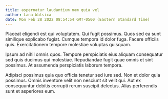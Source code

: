 ```yaml
---
title: aspernatur laudantium nam quia vel
author: Lana Watsica
date: Mon Feb 28 2022 08:54:54 GMT-0500 (Eastern Standard Time)
---
```

Placeat eligendi est qui voluptatem. Qui fugit possimus. Quos sed ea sunt similique explicabo fugiat. Cumque tempora id dolor fuga. Facere officiis quis. Exercitationem tempore molestiae voluptas quisquam.

 Ipsum ad nihil omnis quos. Tempore perspiciatis eius aliquam consequatur sed quis ducimus qui molestiae. Repudiandae fugit quae omnis et sint possimus. At assumenda perspiciatis laborum tempora.

 Adipisci possimus quia quo officia tenetur sed iure sed. Non et dolor quia possimus. Omnis inventore velit non nesciunt sit velit qui. Aut ex consequuntur debitis corrupti rerum suscipit delectus. Alias perferendis sunt et asperiores eum.